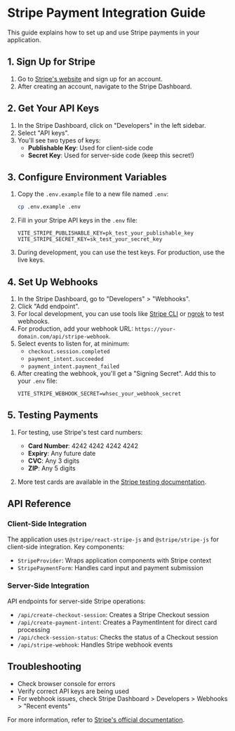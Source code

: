 # Stripe Payment Integration Guide

This guide explains how to set up and use Stripe payments in your application.

## 1. Sign Up for Stripe

1. Go to [Stripe's website](https://stripe.com) and sign up for an account.
2. After creating an account, navigate to the Stripe Dashboard.

## 2. Get Your API Keys

1. In the Stripe Dashboard, click on "Developers" in the left sidebar.
2. Select "API keys".
3. You'll see two types of keys:
   - **Publishable Key**: Used for client-side code
   - **Secret Key**: Used for server-side code (keep this secret!)

## 3. Configure Environment Variables

1. Copy the `.env.example` file to a new file named `.env`:
   ```bash
   cp .env.example .env
   ```

2. Fill in your Stripe API keys in the `.env` file:
   ```
   VITE_STRIPE_PUBLISHABLE_KEY=pk_test_your_publishable_key
   VITE_STRIPE_SECRET_KEY=sk_test_your_secret_key
   ```

3. During development, you can use the test keys. For production, use the live keys.

## 4. Set Up Webhooks

1. In the Stripe Dashboard, go to "Developers" > "Webhooks".
2. Click "Add endpoint".
3. For local development, you can use tools like [Stripe CLI](https://stripe.com/docs/stripe-cli) or [ngrok](https://ngrok.com/) to test webhooks.
4. For production, add your webhook URL: `https://your-domain.com/api/stripe-webhook`.
5. Select events to listen for, at minimum:
   - `checkout.session.completed`
   - `payment_intent.succeeded`
   - `payment_intent.payment_failed`
6. After creating the webhook, you'll get a "Signing Secret". Add this to your `.env` file:
   ```
   VITE_STRIPE_WEBHOOK_SECRET=whsec_your_webhook_secret
   ```

## 5. Testing Payments

1. For testing, use Stripe's test card numbers:
   - **Card Number**: 4242 4242 4242 4242
   - **Expiry**: Any future date
   - **CVC**: Any 3 digits
   - **ZIP**: Any 5 digits

2. More test cards are available in the [Stripe testing documentation](https://stripe.com/docs/testing).

## API Reference

### Client-Side Integration

The application uses `@stripe/react-stripe-js` and `@stripe/stripe-js` for client-side integration. Key components:

- `StripeProvider`: Wraps application components with Stripe context
- `StripePaymentForm`: Handles card input and payment submission

### Server-Side Integration

API endpoints for server-side Stripe operations:

- `/api/create-checkout-session`: Creates a Stripe Checkout session
- `/api/create-payment-intent`: Creates a PaymentIntent for direct card processing
- `/api/check-session-status`: Checks the status of a Checkout session
- `/api/stripe-webhook`: Handles Stripe webhook events

## Troubleshooting

- Check browser console for errors
- Verify correct API keys are being used
- For webhook issues, check Stripe Dashboard > Developers > Webhooks > "Recent events"

For more information, refer to [Stripe's official documentation](https://stripe.com/docs). 